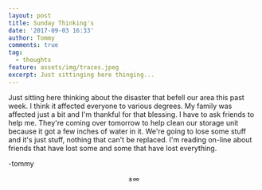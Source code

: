 ```yaml
---
layout: post
title: Sunday Thinking's
date: '2017-09-03 16:33'
author: Tommy
comments: true
tag:
  - thoughts
feature: assets/img/traces.jpeg
excerpt: Just sittinging here thinging...
---
```


Just sitting here thinking about the disaster that befell our area this past week. I think it affected everyone to various degrees. My family was affected just a bit and I'm thankful for that blessing. I have to ask friends to help me. They're coming over tomorrow to help clean our storage unit because it got a few inches of water in it. We're going to lose some stuff and it's just stuff, nothing that can't be replaced. I'm reading on-line about friends that have lost some and some that have lost everything.

-tommy

$$ \pm\infty $$
